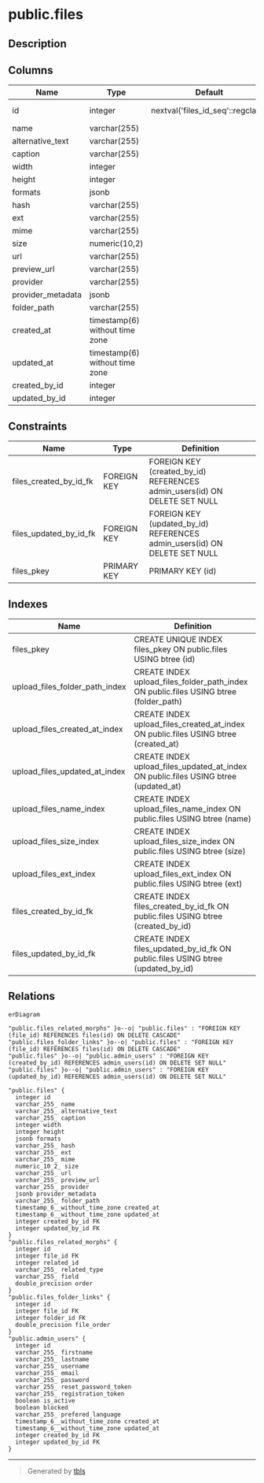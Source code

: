 # public.files

## Description

## Columns

| Name              | Type                           | Default                           | Nullable | Children                                                                                                                | Parents                                     | Comment |
| ----------------- | ------------------------------ | --------------------------------- | -------- | ----------------------------------------------------------------------------------------------------------------------- | ------------------------------------------- | ------- |
| id                | integer                        | nextval('files_id_seq'::regclass) | false    | [public.files_related_morphs](public.files_related_morphs.md) [public.files_folder_links](public.files_folder_links.md) |                                             |         |
| name              | varchar(255)                   |                                   | true     |                                                                                                                         |                                             |         |
| alternative_text  | varchar(255)                   |                                   | true     |                                                                                                                         |                                             |         |
| caption           | varchar(255)                   |                                   | true     |                                                                                                                         |                                             |         |
| width             | integer                        |                                   | true     |                                                                                                                         |                                             |         |
| height            | integer                        |                                   | true     |                                                                                                                         |                                             |         |
| formats           | jsonb                          |                                   | true     |                                                                                                                         |                                             |         |
| hash              | varchar(255)                   |                                   | true     |                                                                                                                         |                                             |         |
| ext               | varchar(255)                   |                                   | true     |                                                                                                                         |                                             |         |
| mime              | varchar(255)                   |                                   | true     |                                                                                                                         |                                             |         |
| size              | numeric(10,2)                  |                                   | true     |                                                                                                                         |                                             |         |
| url               | varchar(255)                   |                                   | true     |                                                                                                                         |                                             |         |
| preview_url       | varchar(255)                   |                                   | true     |                                                                                                                         |                                             |         |
| provider          | varchar(255)                   |                                   | true     |                                                                                                                         |                                             |         |
| provider_metadata | jsonb                          |                                   | true     |                                                                                                                         |                                             |         |
| folder_path       | varchar(255)                   |                                   | true     |                                                                                                                         |                                             |         |
| created_at        | timestamp(6) without time zone |                                   | true     |                                                                                                                         |                                             |         |
| updated_at        | timestamp(6) without time zone |                                   | true     |                                                                                                                         |                                             |         |
| created_by_id     | integer                        |                                   | true     |                                                                                                                         | [public.admin_users](public.admin_users.md) |         |
| updated_by_id     | integer                        |                                   | true     |                                                                                                                         | [public.admin_users](public.admin_users.md) |         |

## Constraints

| Name                   | Type        | Definition                                                                |
| ---------------------- | ----------- | ------------------------------------------------------------------------- |
| files_created_by_id_fk | FOREIGN KEY | FOREIGN KEY (created_by_id) REFERENCES admin_users(id) ON DELETE SET NULL |
| files_updated_by_id_fk | FOREIGN KEY | FOREIGN KEY (updated_by_id) REFERENCES admin_users(id) ON DELETE SET NULL |
| files_pkey             | PRIMARY KEY | PRIMARY KEY (id)                                                          |

## Indexes

| Name                           | Definition                                                                            |
| ------------------------------ | ------------------------------------------------------------------------------------- |
| files_pkey                     | CREATE UNIQUE INDEX files_pkey ON public.files USING btree (id)                       |
| upload_files_folder_path_index | CREATE INDEX upload_files_folder_path_index ON public.files USING btree (folder_path) |
| upload_files_created_at_index  | CREATE INDEX upload_files_created_at_index ON public.files USING btree (created_at)   |
| upload_files_updated_at_index  | CREATE INDEX upload_files_updated_at_index ON public.files USING btree (updated_at)   |
| upload_files_name_index        | CREATE INDEX upload_files_name_index ON public.files USING btree (name)               |
| upload_files_size_index        | CREATE INDEX upload_files_size_index ON public.files USING btree (size)               |
| upload_files_ext_index         | CREATE INDEX upload_files_ext_index ON public.files USING btree (ext)                 |
| files_created_by_id_fk         | CREATE INDEX files_created_by_id_fk ON public.files USING btree (created_by_id)       |
| files_updated_by_id_fk         | CREATE INDEX files_updated_by_id_fk ON public.files USING btree (updated_by_id)       |

## Relations

```mermaid
erDiagram

"public.files_related_morphs" }o--o| "public.files" : "FOREIGN KEY (file_id) REFERENCES files(id) ON DELETE CASCADE"
"public.files_folder_links" }o--o| "public.files" : "FOREIGN KEY (file_id) REFERENCES files(id) ON DELETE CASCADE"
"public.files" }o--o| "public.admin_users" : "FOREIGN KEY (created_by_id) REFERENCES admin_users(id) ON DELETE SET NULL"
"public.files" }o--o| "public.admin_users" : "FOREIGN KEY (updated_by_id) REFERENCES admin_users(id) ON DELETE SET NULL"

"public.files" {
  integer id
  varchar_255_ name
  varchar_255_ alternative_text
  varchar_255_ caption
  integer width
  integer height
  jsonb formats
  varchar_255_ hash
  varchar_255_ ext
  varchar_255_ mime
  numeric_10_2_ size
  varchar_255_ url
  varchar_255_ preview_url
  varchar_255_ provider
  jsonb provider_metadata
  varchar_255_ folder_path
  timestamp_6__without_time_zone created_at
  timestamp_6__without_time_zone updated_at
  integer created_by_id FK
  integer updated_by_id FK
}
"public.files_related_morphs" {
  integer id
  integer file_id FK
  integer related_id
  varchar_255_ related_type
  varchar_255_ field
  double_precision order
}
"public.files_folder_links" {
  integer id
  integer file_id FK
  integer folder_id FK
  double_precision file_order
}
"public.admin_users" {
  integer id
  varchar_255_ firstname
  varchar_255_ lastname
  varchar_255_ username
  varchar_255_ email
  varchar_255_ password
  varchar_255_ reset_password_token
  varchar_255_ registration_token
  boolean is_active
  boolean blocked
  varchar_255_ prefered_language
  timestamp_6__without_time_zone created_at
  timestamp_6__without_time_zone updated_at
  integer created_by_id FK
  integer updated_by_id FK
}
```

---

> Generated by [tbls](https://github.com/k1LoW/tbls)

